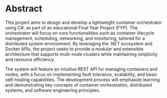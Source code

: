 # Abstract

This project aims to design and develop a lightweight container orchestrator using C#, as part of an educational Final Year Project (FYP). The orchestrator will focus on core functionalities such as container lifecycle management, scheduling, networking, and monitoring, tailored for a distributed system environment. By leveraging the .NET ecosystem and Docker APIs, the project seeks to provide a modular and extensible architecture that supports multi-node clusters while maintaining simplicity and resource efficiency.

The system will feature an intuitive REST API for managing containers and nodes, with a focus on implementing fault tolerance, scalability, and basic self-healing capabilities. The development process will emphasize learning and demonstrating key concepts of container orchestration, distributed systems, and software engineering principles. 